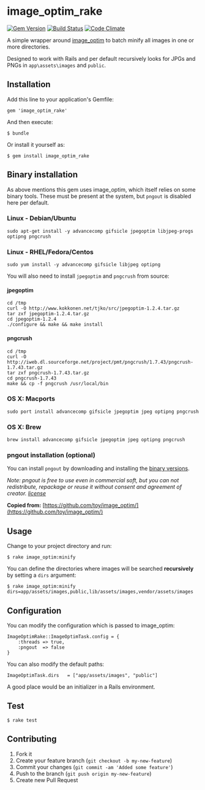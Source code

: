 # image_optim_rake

[![Gem Version](https://badge.fury.io/rb/image_optim_rake.png)](https://rubygems.org/gems/image_optim_rake)
[![Build Status](https://api.travis-ci.org/jnbt/image_optim_rake.png?branch=master)](https://travis-ci.org/jnbt/image_optim_rake)
[![Code Climate](https://codeclimate.com/github/jnbt/image_optim_rake.png)](https://codeclimate.com/github/jnbt/image_optim_rake)

A simple wrapper around [image_optim](https://github.com/toy/image_optim) to batch minify all images in one or more directories.

Designed to work with Rails and per default recursively looks for JPGs and PNGs in `app\assets\images` and `public`.

## Installation

Add this line to your application's Gemfile:

    gem 'image_optim_rake'

And then execute:

    $ bundle

Or install it yourself as:

    $ gem install image_optim_rake


## Binary installation

As above mentions this gem uses image_optim, which itself relies on some binary tools. These must be present at the system, but `pngout` is disabled here per default.

### Linux - Debian/Ubuntu

    sudo apt-get install -y advancecomp gifsicle jpegoptim libjpeg-progs optipng pngcrush

### Linux - RHEL/Fedora/Centos

    sudo yum install -y advancecomp gifsicle libjpeg optipng

You will also need to install `jpegoptim` and `pngcrush` from source:

#### jpegoptim

    cd /tmp
    curl -O http://www.kokkonen.net/tjko/src/jpegoptim-1.2.4.tar.gz
    tar zxf jpegoptim-1.2.4.tar.gz
    cd jpegoptim-1.2.4
    ./configure && make && make install

#### pngcrush

    cd /tmp
    curl -O http://iweb.dl.sourceforge.net/project/pmt/pngcrush/1.7.43/pngcrush-1.7.43.tar.gz
    tar zxf pngcrush-1.7.43.tar.gz
    cd pngcrush-1.7.43
    make && cp -f pngcrush /usr/local/bin

### OS X: Macports

    sudo port install advancecomp gifsicle jpegoptim jpeg optipng pngcrush

### OS X: Brew

    brew install advancecomp gifsicle jpegoptim jpeg optipng pngcrush

### pngout installation (optional)

You can install `pngout` by downloading and installing the [binary versions](http://www.jonof.id.au/kenutils).

_Note: pngout is free to use even in commercial soft, but you can not redistribute, repackage or reuse it without consent and agreement of creator. [license](http://advsys.net/ken/utils.htm#pngoutkziplicense)_

**Copied from:** [https://github.com/toy/image_optim/](https://github.com/toy/image_optim/)

## Usage

Change to your project directory and run:

    $ rake image_optim:minify

You can define the directories where images will be searched **recursively** by setting a `dirs` argument:

    $ rake image_optim:minify dirs=app/assets/images,public,lib/assets/images,vendor/assets/images

## Configuration

You can modify the configuration which is passed to image_optim:

    ImageOptimRake::ImageOptimTask.config = {
        :threads => true,
        :pngout  => false
    }

You can also modify the default paths:

    ImageOptimTask.dirs   = ["app/assets/images", "public"]

A good place would be an initializer in a Rails environment.

## Test

    $ rake test

## Contributing

1. Fork it
2. Create your feature branch (`git checkout -b my-new-feature`)
3. Commit your changes (`git commit -am 'Added some feature'`)
4. Push to the branch (`git push origin my-new-feature`)
5. Create new Pull Request

